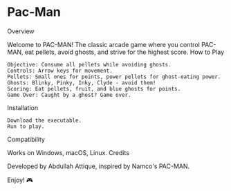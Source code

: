 # Pac-Man
Overview

Welcome to PAC-MAN! The classic arcade game where you control PAC-MAN, eat pellets, avoid ghosts, and strive for the highest score.
How to Play

    Objective: Consume all pellets while avoiding ghosts.
    Controls: Arrow keys for movement.
    Pellets: Small ones for points, power pellets for ghost-eating power.
    Ghosts: Blinky, Pinky, Inky, Clyde - avoid them!
    Scoring: Eat pellets, fruit, and blue ghosts for points.
    Game Over: Caught by a ghost? Game over.

Installation

    Download the executable.
    Run to play.

Compatibility

Works on Windows, macOS, Linux.
Credits

Developed by Abdullah Attique, inspired by Namco's PAC-MAN.

Enjoy! 🎮
